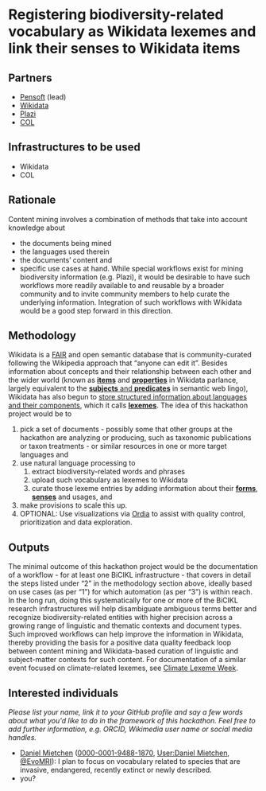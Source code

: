 # Registering biodiversity-related vocabulary as Wikidata lexemes and link their senses to Wikidata items

## Partners
- [Pensoft](https://pensoft.net/) (lead)
- [Wikidata](https://wikidata.org/)
- [Plazi](http://plazi.org/)
- [COL](https://www.catalogueoflife.org/)

## Infrastructures to be used 
- Wikidata
- COL

## Rationale
Content mining involves a combination of methods that take into account knowledge about
* the documents being mined
* the languages used therein
* the documents’ content and
* specific use cases at hand. 
While special workflows exist for mining biodiversity information (e.g. Plazi), it would be desirable to have such workflows more readily available to and reusable by a broader community and to invite community members to help curate the underlying information. Integration of such workflows with Wikidata would be a good step forward in this direction.

## Methodology
Wikidata is a [FAIR](https://en.wikipedia.org/wiki/FAIR_data) and open semantic database that is community-curated following the Wikipedia approach that “anyone can edit it”. Besides information about concepts and their relationship between each other and the wider world (known as **[items](https://www.wikidata.org/wiki/Help:Items)** and **[properties](https://www.wikidata.org/wiki/Help:Properties)** in Wikidata parlance, largely equivalent to the [**subjects** and **predicates**](https://en.wikipedia.org/wiki/Semantic_triple) in semantic web lingo), Wikidata has also begun to [store structured information about languages and their components](https://www.wikidata.org/wiki/Wikidata:Lexicographical_data), which it calls **[lexemes](https://www.wikidata.org/wiki/Wikidata:Lexicographical_data/Documentation#Lexeme)**. The idea of this hackathon project would be to
1. pick a set of documents - possibly some that other groups at the hackathon are analyzing or producing, such as taxonomic publications or taxon treatments - or similar resources in one or more target languages and 
1. use natural language processing to 
    1. extract biodiversity-related words and phrases
    1. upload such vocabulary as lexemes to Wikidata
    1. curate those lexeme entries by adding information about their **[forms](https://www.wikidata.org/wiki/Wikidata:Lexicographical_data/Documentation#Form)**, **[senses](https://www.wikidata.org/wiki/Wikidata:Lexicographical_data/Documentation#Sense)** and usages, and
1. make provisions to scale this up.
1. OPTIONAL: Use visualizations via [Ordia](https://ordia.toolforge.org/) to assist with quality control, prioritization and data exploration.

## Outputs
The minimal outcome of this hackathon project would be the documentation of a workflow - for at least one BiCIKL infrastructure - that covers in detail the steps listed under “2” in the methodology section above, ideally based on use cases (as per “1”) for which automation (as per “3”) is within reach. In the long run, doing this systematically for one or more of the BiCIKL research infrastructures will help disambiguate ambiguous terms better and recognize biodiversity-related entities with higher precision across a growing range of linguistic and thematic contexts and document types. Such improved workflows can help improve the information in Wikidata, thereby providing the basis for a positive data quality feedback loop between content mining and Wikidata-based curation of linguistic and subject-matter contexts for such content. For documentation of a similar event focused on climate-related lexemes, see [Climate Lexeme Week](https://www.wikidata.org/wiki/Wikidata:WikiProject_Climate_Change/Climate_lexeme_week).

## Interested individuals
*Please list your name, link it to your GitHub profile and say a few words about what you'd like to do in the framework of this hackathon. Feel free to add further information, e.g. ORCID, Wikimedia user name or social media handles.*
- [Daniel Mietchen](https://github.com/Daniel-Mietchen) ([0000-0001-9488-1870](https://orcid.org/0000-0001-9488-1870), [User:Daniel Mietchen](https://www.wikidata.org/wiki/User:Daniel_Mietchen), [@EvoMRI](https://twitter.com/EvoMRI)): I plan to focus on vocabulary related to species that are invasive, endangered, recently extinct or newly described.
- you?
